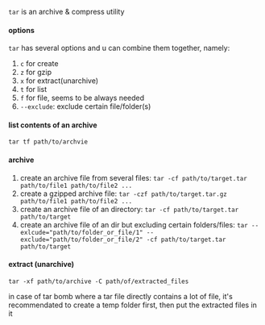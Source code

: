 `tar` is an archive & compress utility

#### options

`tar` has several options and u can combine them together, namely:

1. `c` for create
2. `z` for gzip
3. `x` for extract(unarchive)
4. `t` for list
5. `f` for file, seems to be always needed
6. `--exclude`: exclude certain file/folder(s)

#### list contents of an archive

`tar tf path/to/archvie`

#### archive

1. create an archive file from several files: `tar -cf path/to/target.tar path/to/file1 path/to/file2 ...`
2. create a gzipped archive file: `tar -czf path/to/target.tar.gz path/to/file1 path/to/file2 ...`
3. create an archive file of an directory: `tar -cf path/to/target.tar path/to/target`
4. create an archive file of an dir but excluding certain folders/files: `tar --exlcude="path/to/folder_or_file/1" --exclude="path/to/folder_or_file/2" -cf path/to/target.tar path/to/target`

#### extract (unarchive)

`tar -xf path/to/archive -C path/of/extracted_files`

in case of tar bomb where a tar file directly contains a lot of file, it's recommendated to create a temp folder first, then put the extracted files in it
